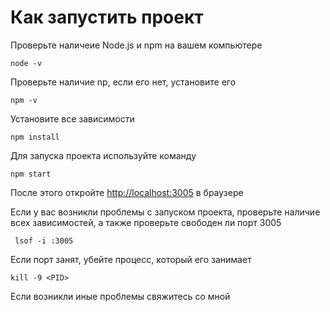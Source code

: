 
#   Как запустить проект

Проверьте наличеие Node.js и npm на вашем компьютере

    node -v
Проверьте наличие np, если его нет, установите его

    npm -v
Установите все зависимости
    
    npm install
Для запуска проекта используйте команду

    npm start
После этого откройте [http://localhost:3005](http://localhost:3005) в браузере

Если у вас возникли проблемы с запуском проекта, проверьте наличие всех зависимостей, а также проверьте свободен ли порт 3005

     lsof -i :3005
Если порт занят, убейте процесс, который его занимает
    
    kill -9 <PID>

Если возникли иные проблемы свяжитесь со мной 

